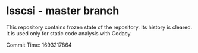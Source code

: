 # lsscsi - master branch

This repository contains frozen state of the repository.
Its history is cleared. It is used only for static code
analysis with Codacy.

Commit Time: 1693217864